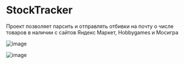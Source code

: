 # StockTracker

Проект позволяет парсить и отправлять отбивки на почту о числе товаров в наличии с сайтов Яндекс Маркет, Hobbygames и Мосигра

![image](https://github.com/user-attachments/assets/9eb86fc3-96b7-41b2-ace4-a96d4e239ac5)

![image](https://github.com/user-attachments/assets/0cf888b7-0c51-44d7-a4c6-9d1794b70ebd)
